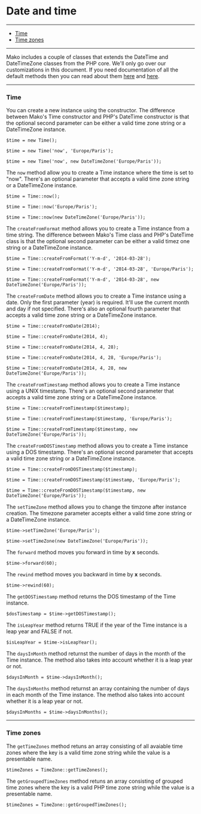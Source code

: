 # Date and time

--------------------------------------------------------

* [Time](#time)
* [Time zones](#time_zones)

--------------------------------------------------------

Mako includes a couple of classes that extends the DateTime and DateTimeZone classes from the PHP core. We'll only go over our customizations in this document. If you need documentation of all the default methods then you can read about them [here](http://www.php.net/manual/en/class.datetime.php) and [here](http://php.net/manual/en/class.datetimezone.php).

--------------------------------------------------------

<a id="time"></a>

### Time

You can create a new instance using the constructor. The difference between Mako's Time constructor and PHP's DateTime constructor is that the optional second parameter can be either a valid time zone string or a DateTimeZone instance.

	$time = new Time();

	$time = new Time('now', 'Europe/Paris');

	$time = new Time('now', new DateTimeZone('Europe/Paris'));

The ```now``` method allow you to create a Time instance where the time is set to "now". There's an optional parameter that accepts a valid time zone string or a DateTimeZone instance.

	$time = Time::now();

	$time = Time::now('Europe/Paris');

	$time = Time::now(new DateTimeZone('Europe/Paris'));

The ```createFromFormat``` method allows you to create a Time instance from a time string. The difference between Mako's Time class and PHP's DateTime class is  that the optional second parameter can be either a valid timez one string or a DateTimeZone instance.

	$time = Time::createFromFormat('Y-m-d', '2014-03-28');

	$time = Time::createFromFormat('Y-m-d', '2014-03-28', 'Europe/Paris');

	$time = Time::createFromFormat('Y-m-d', '2014-03-28', new DateTimeZone('Europe/Paris'));

The ```createFromDate``` method allows you to create a Time instance using a date. Only the first parameter (year) is required. It'll use the current month and day if not specified. There's also an optional fourth parameter that accepts a valid time zone string or a DateTimeZone instance.

	$time = Time::createFromDate(2014);

	$time = Time::createFromDate(2014, 4);

	$time = Time::createFromDate(2014, 4, 28);

	$time = Time::createFromDate(2014, 4, 28, 'Europe/Paris');

	$time = Time::createFromDate(2014, 4, 28, new DateTimeZone('Europe/Paris'));

The ```createFromTimestamp``` method allows you to create a Time instance using a UNIX timestamp. There's an optional second parameter that accepts a valid time zone string or a DateTimeZone instance.

	$time = Time::createFromTimestamp($timestamp);

	$time = Time::createFromTimestamp($timestamp, 'Europe/Paris');

	$time = Time::createFromTimestamp($timestamp, new DateTimeZone('Europe/Paris'));

The ```createFromDOSTimestamp``` method allows you to create a Time instance using a DOS timestamp. There's an optional second parameter that accepts a valid time zone string or a DateTimeZone instance.

	$time = Time::createFromDOSTimestamp($timestamp);

	$time = Time::createFromDOSTimestamp($timestamp, 'Europe/Paris');

	$time = Time::createFromDOSTimestamp($timestamp, new DateTimeZone('Europe/Paris'));

The ```setTimeZone``` method allows you to change the timzone after instance creation. The timezone parameter accepts either a valid time zone string or a DateTimeZone instance.

	$time->setTimeZone('Europe/Paris');

	$time->setTimeZone(new DateTimeZone('Europe/Paris'));

The ```forward``` method moves you forward in time by **x** seconds.

	$time->forward(60);

The ```rewind``` method moves you backward in time by **x** seconds.

	$time->rewind(60);

The ```getDOSTimestamp``` method returns the DOS timestamp of the Time instance.

	$dosTimestamp = $time->getDOSTimestamp();

The ```isLeapYear``` method returns TRUE if the year of the Time instance is a leap year and FALSE if not.

	$isLeapYear = $time->isLeapYear();

The ```daysInMonth``` method returnst the number of days in the month of the Time instance. The method also takes into account whether it is a leap year or not.

	$daysInMonth = $time->daysInMonth();

The ```daysInMonths``` method returnst an array containing the number of days in each month of the Time instance. The method also takes into account whether it is a leap year or not.

	$daysInMonths = $time->daysInMonths();

--------------------------------------------------------

<a id="time_zones"></a>

### Time zones

The ```getTimeZones``` method retuns an array consisting of all avaiable time zones where the key is a valid time zone string while the value is a presentable name.

	$timeZones = TimeZone::getTimeZones();

The ```getGroupedTimeZones``` method retuns an array consisting of grouped time zones where the key is a valid PHP time zone string while the value is a presentable name.

	$timeZones = TimeZone::getGroupedTimeZones();